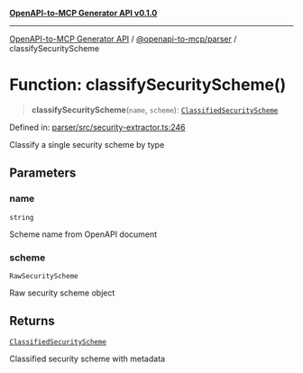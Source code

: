 [**OpenAPI-to-MCP Generator API v0.1.0**](../../../README.md)

***

[OpenAPI-to-MCP Generator API](../../../modules.md) / [@openapi-to-mcp/parser](../README.md) / classifySecurityScheme

# Function: classifySecurityScheme()

> **classifySecurityScheme**(`name`, `scheme`): [`ClassifiedSecurityScheme`](../interfaces/ClassifiedSecurityScheme.md)

Defined in: [parser/src/security-extractor.ts:246](https://github.com/salacoste/openapi-mcp-generator/blob/fda5c6400a831cddbad9eacd652e11b2f7410b22/packages/parser/src/security-extractor.ts#L246)

Classify a single security scheme by type

## Parameters

### name

`string`

Scheme name from OpenAPI document

### scheme

`RawSecurityScheme`

Raw security scheme object

## Returns

[`ClassifiedSecurityScheme`](../interfaces/ClassifiedSecurityScheme.md)

Classified security scheme with metadata
